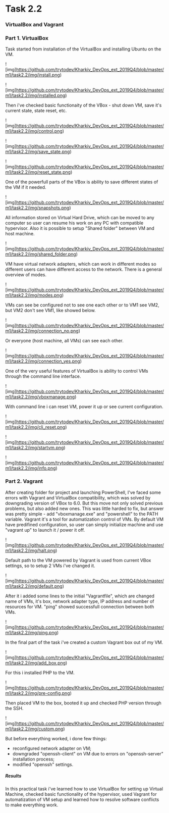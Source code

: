 # Task 2.2
### VirtualBox and Vagrant

### Part 1. VirtualBox

Task started from installation of the VirtualBox and installing Ubuntu on the VM.

![img]https://github.com/trytodev/Kharkiv_DevOps_ext_2019Q4/blob/master/m1/task2.2/img/install.png)

![img]https://github.com/trytodev/Kharkiv_DevOps_ext_2019Q4/blob/master/m1/task2.2/img/installed.png)

Then i've checked basic functionaity of the VBox - shut down VM, save it's current state, state reset, etc.

![img]https://github.com/trytodev/Kharkiv_DevOps_ext_2019Q4/blob/master/m1/task2.2/img/control.png)

![img]https://github.com/trytodev/Kharkiv_DevOps_ext_2019Q4/blob/master/m1/task2.2/img/save_state.png)

![img]https://github.com/trytodev/Kharkiv_DevOps_ext_2019Q4/blob/master/m1/task2.2/img/reset_state.png)

One of the powerfull parts of the VBox is ability to save different states of the VM if it needed.

![img]https://github.com/trytodev/Kharkiv_DevOps_ext_2019Q4/blob/master/m1/task2.2/img/snapshots.png)

All information stored on Virtual Hard Drive, which can be moved to any computer so user can resume his work on any PC with compatible hypervisor. Also it is possible to setup "Shared folder" between VM and host machine.

![img]https://github.com/trytodev/Kharkiv_DevOps_ext_2019Q4/blob/master/m1/task2.2/img/shared_folder.png)

VM have virtual network adapters, which can work in different modes so different users can have different access to the network. There is a general overview of modes.

![img]https://github.com/trytodev/Kharkiv_DevOps_ext_2019Q4/blob/master/m1/task2.2/img/modes.png)

VMs can see be configured not to see one each other or to VM1 see VM2, but VM2 don't see VM1, like showed below.

![img]https://github.com/trytodev/Kharkiv_DevOps_ext_2019Q4/blob/master/m1/task2.2/img/connection_no.png)

Or everyone (host machine, all VMs) can see each other.

![img]https://github.com/trytodev/Kharkiv_DevOps_ext_2019Q4/blob/master/m1/task2.2/img/connection_yes.png)

One of the very useful features of VirtualBox is ability to control VMs through the command line interface.

![img]https://github.com/trytodev/Kharkiv_DevOps_ext_2019Q4/blob/master/m1/task2.2/img/vboxmanage.png)

With command line i can reset VM, power it up or see current configuration.

![img]https://github.com/trytodev/Kharkiv_DevOps_ext_2019Q4/blob/master/m1/task2.2/img/cli_reset.png)

![img]https://github.com/trytodev/Kharkiv_DevOps_ext_2019Q4/blob/master/m1/task2.2/img/startvm.png)

![img]https://github.com/trytodev/Kharkiv_DevOps_ext_2019Q4/blob/master/m1/task2.2/img/info.png)

### Part 2. Vagrant

After creating folder for project and launching PowerShell, I've faced some errors with Vagrant and VirtualBox compatibility, which was solved by downgrading version of VBox to 6.0. But this move not only solved previous problems, but also added new ones. This was little harded to fix, but answer was pretty simple - add "vboxmanage.exe" and "powershell" to the PATH variable.
Vagrant it's a tool for automatization control of VMs. By default VM have predifined configuration, so user can simply initialize machine and use "vagrant up" to launch it / power it off.

![img]https://github.com/trytodev/Kharkiv_DevOps_ext_2019Q4/blob/master/m1/task2.2/img/halt.png)

Default path to the VM powered by Vagrant is used from current VBox settings, so to setup 2 VMs i've changed it.

![img]https://github.com/trytodev/Kharkiv_DevOps_ext_2019Q4/blob/master/m1/task2.2/img/default.png)

After it i added some lines to the initial "Vagrantfile", which are changed name of VMs, it's box, network adapter type, IP address and number of resources for VM. "ping" showed successfull connection between both VMs.

![img]https://github.com/trytodev/Kharkiv_DevOps_ext_2019Q4/blob/master/m1/task2.2/img/ping.png)

In the final part of the task i've created a custom Vagrant box out of my VM.

![img]https://github.com/trytodev/Kharkiv_DevOps_ext_2019Q4/blob/master/m1/task2.2/img/add_box.png)

For this i installed PHP to the VM. 

![img]https://github.com/trytodev/Kharkiv_DevOps_ext_2019Q4/blob/master/m1/task2.2/img/pre-config.png)

Then placed VM to the box, booted it up and checked PHP version through the SSH.

![img]https://github.com/trytodev/Kharkiv_DevOps_ext_2019Q4/blob/master/m1/task2.2/img/custom.png)

But before everything worked, i done few things:
- reconfigured network adapter on VM;
- downgraded "openssh-client" on VM due to errors on "openssh-server" installation process;
- modified "openssh" settings.

##### Results
In this practical task i've learned how to use VirtualBox for setting up Virtual Machine, checked basic functionality of the hypervisor, used Vagrant for automatization of VM setup and learned how to resolve software conflicts to make everything work.